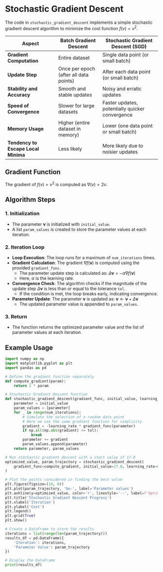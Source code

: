 # Stochastic Gradient Descent

The code in `stochastic_gradient_descent` implements a simple stochastic gradient descent algorithm to minimize the cost function $f(v) = v^2$.



| Aspect                           | Batch Gradient Descent                  | Stochastic Gradient Descent (SGD)      |
|----------------------------------|-----------------------------------------|----------------------------------------|
| **Gradient Computation**         | Entire dataset                          | Single data point (or small batch)     |
| **Update Step**                  | Once per epoch (after all data points)  | After each data point (or small batch) |
| **Stability and Accuracy**       | Smooth and stable updates               | Noisy and erratic updates              |
| **Speed of Convergence**         | Slower for large datasets               | Faster updates, potentially quicker convergence |
| **Memory Usage**                 | Higher (entire dataset in memory)       | Lower (one data point or small batch)  |
| **Tendency to Escape Local Minima** | Less likely                             | More likely due to noisier updates     |



## Gradient Function
The gradient of $f(v) = v^2$ is computed as $\nabla(v) = 2v$.

## Algorithm Steps

### 1. Initialization
- The parameter $\mathbf{v}$ is initialized with `initial_value`.
- A list `param_values` is created to store the parameter values at each iteration.

### 2. Iteration Loop
- **Loop Execution**: The loop runs for a maximum of `num_iterations` times.
- **Gradient Calculation**: The gradient $\nabla f(\mathbf{v})$ is computed using the provided `gradient_func`.
  - The parameter update step is calculated as:
    $\Delta \mathbf{v} = -\alpha \nabla f(\mathbf{v})$
  - Here, $\alpha$ is the learning rate.
- **Convergence Check**: The algorithm checks if the magnitude of the update step $\Delta \mathbf{v}$ is less than or equal to the tolerance `tol`.
  - If the condition is met, the loop breaks early, indicating convergence.
- **Parameter Update**: The parameter $\mathbf{v}$ is updated as: $\mathbf{v} \leftarrow \mathbf{v} + \Delta \mathbf{v}$
  - The updated parameter value is appended to `param_values`.

### 3. Return
- The function returns the optimized parameter value and the list of parameter values at each iteration.

## Example Usage

```python
import numpy as np
import matplotlib.pyplot as plt
import pandas as pd

# Define the gradient function separately
def compute_gradient(param):
    return 2 * param

# Stochastic Gradient Descent function
def stochastic_gradient_descent(gradient_func, initial_value, learning_rate, num_iterations=50, tol=1e-06):
    parameter = initial_value
    param_values = [parameter]
    for _ in range(num_iterations):
        # Simulate the selection of a random data point
        # Here we use the same gradient function for simplicity
        gradient = -learning_rate * gradient_func(parameter)
        if np.all(np.abs(gradient) <= tol):
            break
        parameter += gradient
        param_values.append(parameter)
    return parameter, param_values

# Run stochastic gradient descent with a start value of 17.0
optimized_value, param_trajectory = stochastic_gradient_descent(
    gradient_func=compute_gradient, initial_value=17.0, learning_rate=0.2
)

# Plot the points considered in finding the best value
plt.figure(figsize=(10, 6))
plt.plot(param_trajectory, 'bo-', label='Parameter values')
plt.axhline(y=optimized_value, color='r', linestyle='--', label=f'Optimized value: {optimized_value:.2f}')
plt.title('Stochastic Gradient Descent Progress')
plt.xlabel('Iteration')
plt.ylabel('Cost')
plt.legend()
plt.grid(True)
plt.show()

# Create a DataFrame to store the results
iterations = list(range(len(param_trajectory)))
results_df = pd.DataFrame({
    'Iteration': iterations,
    'Parameter Value': param_trajectory
})

# Display the DataFrame
print(results_df)
